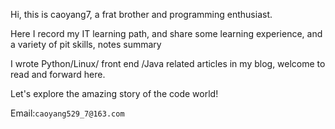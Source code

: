 Hi, this is caoyang7, a frat brother and programming enthusiast.


Here I record my IT learning path, and share some learning experience, and a variety of pit skills, notes summary


I wrote Python/Linux/ front end /Java related articles in my blog, welcome to read and forward here.


Let's explore the amazing story of the code world!

Email:`caoyang529_7@163.com`